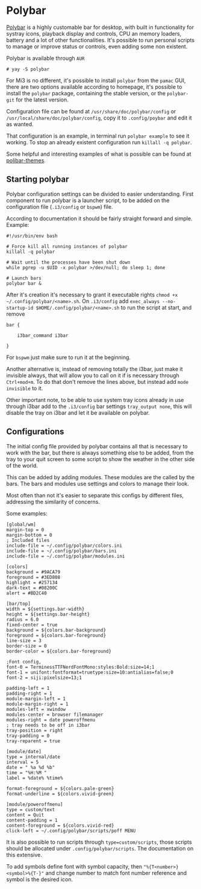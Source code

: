 # Polybar

[Polybar](https://polybar.github.io/) is a highly customable bar for desktop, with built in functionality for systray icons, playback display and controls, CPU an memory loaders, battery and a lot of other functionalities.
It's possible to run personal scripts to manage or improve status or controls, even adding some non existent. 

Polybar is available through `AUR`
```
# yay -S polybar
```

For Mi3 is no different, it's possible to install `polybar` from the `pamac` GUI, there are two options available according to  homepage, it's possible to install the `polybar` package, containing the stable version, or the `polybar-git` for the latest version.

Configuration file can be found at `/usr/share/doc/polybar/config` or `/usr/local/share/doc/polybar/config`, copy it to `.config/poybar` and edit it as wanted.

That configuration is an example, in terminal run `polybar example` to see it working.
To stop an already existent configuration run `killall -q polybar`. 

Some helpful and interesting examples of what is possible can be found at [polibar-themes](https://github.com/adi1090x/polybar-themes).

## Starting polybar

Polybar configuration settings can be divided to easier understanding.
First component to run polybar is a launcher script, to be added on the configuration file (`.i3/config` or `bspwm`) file.

According to documentation it should be fairly straight forward and simple. Example:

```
#!/usr/bin/env bash

# Force kill all running instances of polybar
killall -q polybar

# Wait until the processes have been shut down
while pgrep -u $UID -x polybar >/dev/null; do sleep 1; done

# Launch bars
polybar bar &
```

After it's creation it's necessary to grant it executable rights `chmod +x ~/.config/polybar/<name>.sh`.
On `.i3/config` add `exec_always --no-startup-id $HOME/.config/polybar/<name>.sh` to run the script at start, and remove 

```
bar {

    i3bar_command i3bar

}
```

For `bspwm` just make sure to run it at the beginning. 

Another alternative is, instead of removing totally the i3bar, just make it invisible always, that will allow you to call on it if is necessary through `Ctrl+mod+m`. To do that don't remove the lines above, but instead add `mode invisible` to it.

Other important note, to be able to use system tray icons already in use through i3bar add to the `.i3/config` bar settings `tray_output none`, this will disable the tray on i3bar and let it be available on polybar. 

## Configurations

The initial config file provided by polybar contains all that is necessary to work with the bar, but there is always something else to be added, from the tray to your quit screen to some script to show the weather in the other side of the world.

This can be added by adding modules. These modules are the called by the bars. The bars and modules use settings and colors to manage their look.

Most often than not it's easier to separate this configs by different files, addressing the similarity of concerns.

Some examples:

```
[global/wm]
margin-top = 0
margin-bottom = 0
; Included files 
include-file = ~/.config/polybar/colors.ini
include-file = ~/.config/polybar/bars.ini
include-file = ~/.config/polybar/modules.ini
```

```
[colors]
background = #9ACA79
foreground = #3ED808
highlight = #257134
dark-text = #08200C
alert = #BD2C40
```

```
[bar/top]
width = ${settings.bar-width}
height = ${settings.bar-height}
radius = 6.0
fixed-center = true
background = ${colors.bar-background}
foreground = ${colors.bar-foreground}
line-size = 3
border-size = 0
border-color = ${colors.bar-foreground}

;Font config, 
font-0 = TerminessTTFNerdFontMono:styles:Bold:size=14;1
font-1 = unifont:fontformat=truetype:size=10:antialias=false;0
font-2 = siji:pixelsize=13;1

padding-left = 1
padding-right = 1
module-margin-left = 1
module-margin-right = 1
modules-left = xwindow
modules-center = browser filemanager
modules-right = date poweroffmenu
; tray needs to be off in i3bar
tray-position = right
tray-padding = 0
tray-reparent = true
```

```
[module/date]
type = internal/date
interval = 5
date = " %a %d %b"
time = "%H:%M "
label = %date% %time%

format-foreground = ${colors.pale-green}
format-underline = ${colors.vivid-green}
```

```
[module/poweroffmenu]
type = custom/text
content = Quit
content-padding = 1
content-foreground = ${colors.vivid-red}
click-left = ~/.config/polybar/scripts/poff MENU
```

It is also possible to run scripts through `type=custom/scripts`, those scripts should be allocated under `.config/polybar/scripts`.
The documentation on this extensive.

To add symbols define font with symbol capacity, then `"%{T<number>}<symbol>%{T-}"` and change number to match font number reference and symbol is the desired icon.






